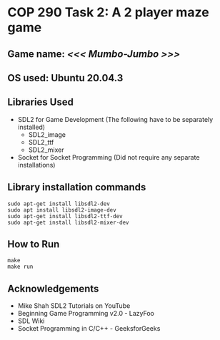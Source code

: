 # COP 290 Task 2: A 2 player maze game
## Game name: *<<< Mumbo-Jumbo >>>*
## OS used: Ubuntu 20.04.3
## Libraries Used
- SDL2 for Game Development (The following have to be separately installed)
    - SDL2_image
    - SDL2_ttf
    - SDL2_mixer
- Socket for Socket Programming (Did not require any separate installations)
## Library installation commands
```
sudo apt-get install libsdl2-dev
sudo apt install libsdl2-image-dev
sudo apt-get install libsdl2-ttf-dev
sudo apt-get install libsdl2-mixer-dev
```

## How to Run
```
make
make run
```

## Acknowledgements
- Mike Shah SDL2 Tutorials on YouTube
- Beginning Game Programming v2.0 - LazyFoo
- SDL Wiki
- Socket Programming in C/C++ - GeeksforGeeks